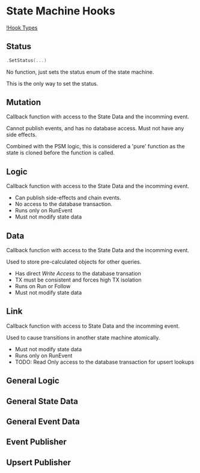 State Machine Hooks
===================

[!Hook Types](./hook_types.svg)

## Status

```go
.SetStatus(...)
```

No function, just sets the status enum of the state machine.

This is the only way to set the status.

## Mutation

Callback function with access to the State Data and the incomming event.

Cannot publish events, and has no database access. Must not have any side
effects.

Combined with the PSM logic, this is considered a 'pure' function as the state
is cloned before the function is called.


## Logic

Callback function with access to the State Data and the incomming event.

- Can publish side-effects and chain events.
- No access to the database transaction.
- Runs only on RunEvent
- Must not modify state data

## Data

Callback function with access to the State Data and the incomming event.

Used to store pre-calculated objects for other queries.

- Has direct *Write Access* to the database transation
- TX must be consistent and forces high TX isolation
- Runs on Run or Follow
- Must not modify state data

## Link

Callback function with access to State Data and the incomming event.

Used to cause transitions in another state machine atomically.

- Must not modify state data
- Runs only on RunEvent
- TODO: Read Only access to the database transaction for upsert lookups


## General Logic

## General State Data

## General Event Data

## Event Publisher

## Upsert Publisher
